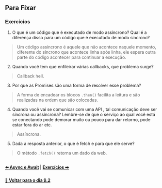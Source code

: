 ## Para Fixar

### Exercícios
1) O que é um código que é executado de modo assíncrono? Qual é a diferença disso para um código que é executado de modo síncrono?
> Um código assíncrono é aquele que não acontece naquele momento, diferente do síncrono que acontece linha após linha, ele espera outra parte do código acontecer para continuar a execução.
2) Quando você tem que enfileirar várias callbacks, que problema surge?
> Callback hell.
3) Por que as Promises são uma forma de resolver esse problema?
> A forma de encadear os blocos `.then()` facilita a leitura e são realizadas na ordem que são colocadas.
4) Quando você vai se comunicar com uma API , tal comunicação deve ser síncrona ou assíncrona? Lembre-se de que o serviço ao qual você está se conectando pode demorar muito ou pouco para dar retorno, pode estar fora do ar etc.
> Assíncrona.
5) Dada a resposta anterior, o que é fetch e para que ele serve?
> O método `.fetch()` retorna um dado da web.

##

#### [:arrow_left: Async e Await](./async-await.md#async-e-await) | [Exercícios :arrow_right:](../X-agora-a-pratica/exercicios.md#exercícios)

#### [:date: Voltar para o dia 9.2](../#92-javascript-assíncrono---fetch-api-e-asyncawait)
